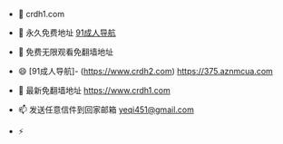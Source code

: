 - 👋 crdh1.com
- 👀 永久免费地址 [91成人导航](https://www.crdh2.com)
- 🌱 免费无限观看免翻墙地址  
- 😄 [91成人导航]- (https://www.crdh2.com) https://375.aznmcua.com
- 💞️ 最新免翻墙地址   https://www.crdh1.com
- 📫 发送任意信件到回家邮箱 yeqi451@gmail.com
 
- ⚡ 
